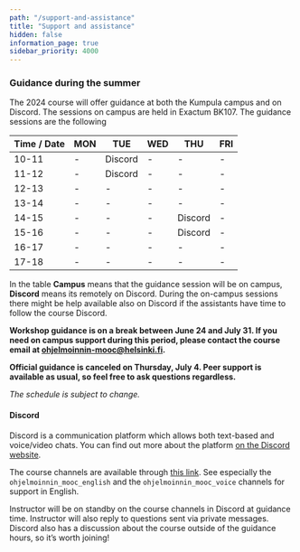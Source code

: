 ```yaml
---
path: "/support-and-assistance"
title: "Support and assistance"
hidden: false
information_page: true
sidebar_priority: 4000
---
```


### Guidance during the summer

The 2024 course will offer guidance at both the Kumpula campus and on Discord. The sessions on campus are held in Exactum BK107. The guidance sessions are the following

| Time / Date | MON | TUE | WED | THU | FRI |
|-----|----|----|----|----|----|
| 10-11 | - | Discord | - | - | - |
| 11-12 | - | Discord | - | - | - |
| 12-13 | - | - | - | - | - |
| 13-14 | - | - | - | - | - |
| 14-15 | - | - | - | Discord | - |
| 15-16 | - | - | - | Discord | - |
| 16-17 | - | - | - | - | - |
| 17-18 | - | - | - | - | - |

In the table **Campus** means that the guidance session will be on campus, **Discord** means its remotely on Discord. During the on-campus sessions there might be help available also on Discord if the assistants have time to follow the course Discord.

**Workshop guidance is on a break between June 24 and July 31. If you need on campus support during this period, please contact the course email at ohjelmoinnin-mooc@helsinki.fi.**

**Official guidance is canceled on Thursday, July 4. Peer support is available as usual, so feel free to ask questions regardless.**

*The schedule is subject to change.*

#### Discord

Discord is a communication platform which allows both text-based and voice/video chats. You can find out more about the platform [on the Discord website](https://discord.com/).

The course channels are available through [this link](https://study.cs.helsinki.fi/discord/join/ohjelmoinnin_mooc). See especially the `ohjelmoinnin_mooc_english` and the `ohjelmoinnin_mooc_voice` channels for support in English.

Instructor will be on standby on the course channels in Discord at guidance time. Instructor will also reply to questions sent via private messages. Discord also has a discussion about the course outside of the guidance hours, so it’s worth joining!
